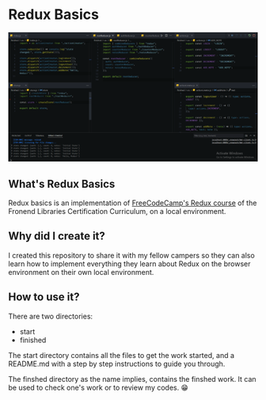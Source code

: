 # Redux Basics

![Finished work](./result.png)

## What's Redux Basics

Redux basics is an implementation of [FreeCodeCamp's Redux course](https://www.freecodecamp.org/learn/front-end-development-libraries/#redux) of the Fronend Libraries Certification Curriculum, on a local environment.

## Why did I create it?

I created this repository to share it with my fellow campers so they can also learn how to implement everything they learn about Redux on the browser environment on their own local environment.

## How to use it?

There are two directories:

- start
- finished

The start directory contains all the files to get the work started, and a README.md with a step by step instructions to guide you through.

The finshed directory as the name implies, contains the finshed work. It can be used to check one's work or to review my codes. 😁
